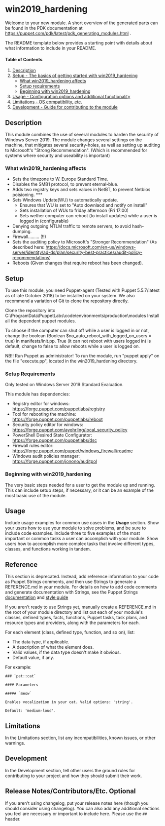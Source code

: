 
# win2019_hardening

Welcome to your new module. A short overview of the generated parts can be found in the PDK documentation at https://puppet.com/pdk/latest/pdk_generating_modules.html .

The README template below provides a starting point with details about what information to include in your README.

#### Table of Contents

1. [Description](#description)
2. [Setup - The basics of getting started with win2019_hardening](#setup)
    * [What win2019_hardening affects](#what-win2019_hardening-affects)
    * [Setup requirements](#setup-requirements)
    * [Beginning with win2019_hardening](#beginning-with-win2019_hardening)
3. [Usage - Configuration options and additional functionality](#usage)
4. [Limitations - OS compatibility, etc.](#limitations)
5. [Development - Guide for contributing to the module](#development)

## Description

This module combines the use of several modules to harden the security of Windows Server 2019.
The module changes several settings on the machine, that mitigates several security-holes, as well as setting up auditing to Microsoft's "Strong Recommendation". (Which is recommended for systems where security and useability is important)


### What win2019_hardening affects 

 * Sets the timezone to W. Europe Standard Time.
 * Disables the SMB1 protocol, to prevent eternal-blue.
 * Adds two registry keys and sets values in NetBT, to prevent Netbios poisioning. ***
 * Sets Windows Update(WU) to automatically update.
	* Ensures that WU is set to "Auto downlaod and notify on install"
	* Sets installation of WUs to friday afternoon (Fri 17:00)
	* Sets wether computer can reboot (to install updates) while a user is logged in (configurable)
 * Denying outgoing NTLM traffic to remote servers, to avoid hash-dumping.
 * Firewall......... (!!)
 * Sets the auditing policy to Microsoft's "Stronger Recommendation" (As described here: https://docs.microsoft.com/en-us/windows-server/identity/ad-ds/plan/security-best-practices/audit-policy-recommendations)
 * Reboots (Given changes that require reboot has been changed).


## Setup

To use this module, you need Puppet-agent (Tested with Puppet 5.5.7/latest as of late October 2018) to be installed on your system.
We also recommend a variation of Git to clone the repository directly.

Clone the repository into C:\ProgramData\PuppetLabs\code\environments\production\modules
Install all the dependent puppet modules.

To choose if the computer can shut off while a user is logged in or not, change the boolean (Boolean $no_auto_reboot_with_logged_on_users = true) in manifests/init.pp. 
True (it can not reboot with users logged in) is default, change to false to allow reboots while a user is logged on. 

NB!! Run Puppet as administrator!
To run the module, run "puppet apply" on the file "execute.pp", located in the win2019_hardening directory.


### Setup Requirements

Only tested on Windows Server 2019 Standard Evaluation.

This module has dependencies:

 *	Registry editor for windows: https://forge.puppet.com/puppetlabs/registry 
 *	Tool for rebooting the machine: https://forge.puppet.com/puppetlabs/reboot
 *	Security policy editor for windows: https://forge.puppet.com/ayohrling/local_security_policy 
 *	PowerShell Desired State Configurator: https://forge.puppet.com/puppetlabs/dsc
 *	Firewall rules editor: https://forge.puppet.com/puppet/windows_firewall/readme
 *	Windows audit policies manager: https://forge.puppet.com/jonono/auditpol
	

### Beginning with win2019_hardening

The very basic steps needed for a user to get the module up and running. This can include setup steps, if necessary, or it can be an example of the most basic use of the module.

## Usage

Include usage examples for common use cases in the **Usage** section. Show your users how to use your module to solve problems, and be sure to include code examples. Include three to five examples of the most important or common tasks a user can accomplish with your module. Show users how to accomplish more complex tasks that involve different types, classes, and functions working in tandem.

## Reference

This section is deprecated. Instead, add reference information to your code as Puppet Strings comments, and then use Strings to generate a REFERENCE.md in your module. For details on how to add code comments and generate documentation with Strings, see the Puppet Strings [documentation](https://puppet.com/docs/puppet/latest/puppet_strings.html) and [style guide](https://puppet.com/docs/puppet/latest/puppet_strings_style.html)

If you aren't ready to use Strings yet, manually create a REFERENCE.md in the root of your module directory and list out each of your module's classes, defined types, facts, functions, Puppet tasks, task plans, and resource types and providers, along with the parameters for each.

For each element (class, defined type, function, and so on), list:

  * The data type, if applicable.
  * A description of what the element does.
  * Valid values, if the data type doesn't make it obvious.
  * Default value, if any.

For example:

```
### `pet::cat`

#### Parameters

##### `meow`

Enables vocalization in your cat. Valid options: 'string'.

Default: 'medium-loud'.
```

## Limitations

In the Limitations section, list any incompatibilities, known issues, or other warnings.

## Development

In the Development section, tell other users the ground rules for contributing to your project and how they should submit their work.

## Release Notes/Contributors/Etc. **Optional**

If you aren't using changelog, put your release notes here (though you should consider using changelog). You can also add any additional sections you feel are necessary or important to include here. Please use the `## ` header.
